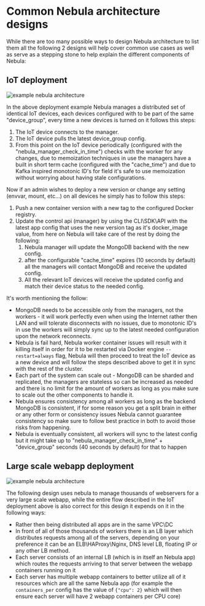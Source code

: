 # Common Nebula architecture designs

While there are too many possible ways to design Nebula architecture to list them all the following 2 designs will help cover common use cases as well as serve as a stepping stone to help explain the different components of Nebula:

## IoT deployment

![example nebula architecture](../pictures/cloudcraft%20-%20nebula%20-%20IoT.png "example nebula architecture")

In the above deployment example Nebula manages a distributed set of identical IoT devices, each devices configured with to be part of the same "device_group", every time a new devices is turned on it follows this steps:

1. The IoT device connects to the manager.
2. The IoT device pulls the latest device_group config.
3. From this point on the IoT device periodically (configured with the "nebula_manager_check_in_time") checks with the worker for any changes, due to memoization techniques in use the managers have a built in short term cache (configured with the "cache_time") and due to Kafka inspired monotonic ID's for field it's safe to use memoization without worrying about having stale configurations.

Now if an admin wishes to deploy a new version or change any setting (envvar, mount, etc...) on all devices he simply has to follow this steps:

1. Push a new container version with a new tag to the configured Docker registry.
2. Update the control api (manager) by using the CLI\SDK\API with the latest app config that uses the new version tag as it's docker_image value, from here on Nebula will take care of the rest by doing the following:
    1. Nebula manager will update the MongoDB backend with the new config.
    2. after the configurable "cache_time" expires (10 seconds by default) all the managers will contact MongoDB and receive the updated config.
    3. All the relevant IoT devices will receive the updated config and match their device status to the needed config.

It's worth mentioning the follow:

* MongoDB needs to be accessible only from the managers, not the workers - it will work perfectly even when using the Internet rather then LAN and will tolerate disconnects with no issues, due to monotonic ID's in use the workers will simply sync up to the latest needed configuration upon the network reconnects.
* Nebula is fail hard, Nebula worker container issues will result with it killing itself in order for it to be restarted via Docker engine `--restart=always` flag, Nebula will then proceed to treat the IoT device as a new device and will follow the steps described above to get it in sync with the rest of the cluster.
* Each part of the system can scale out - MongoDB can be sharded and replicated, the managers are stateless so can be increased as needed and there is no limit for the amount of workers as long as you make sure to scale out the other components to handle it.
* Nebula ensures consistency among all workers as long as the backend MongoDB is consistent, if for some reason you get a split brain in either or any other form or consistency issues Nebula cannot guarantee consistency so make sure to follow best practice in both to avoid those risks from happening.
* Nebula is eventually consistent, all workers will sync to the latest config but it might take up to "nebula_manager_check_in_time" + "device_group" seconds (40 seconds by default) for that to happen

## Large scale webapp deployment

![example nebula architecture](../pictures/cloudcraft%20-%20nebula.png "example nebula architecture")

The following design uses nebula to manage thousands of webservers for a very large scale webapp, while the entire flow described in the IoT deployment above is also correct for this design it expends on it in the following ways:

* Rather then being distributed all apps are in the same VPC\DC
* In front of all of those thousands of workers there is an LB layer which distributes requests among all of the servers, depending on your preference it can be an ELB\HAProxy\Nginx, DNS level LB, floating IP or any other LB method.
* Each server consists of an internal LB (which is in itself an Nebula app) which routes the requests arriving to that server between the webapp containers running on it
* Each server has multiple webapp containers to better utilize all of it resources which are all the same Nebula app (for example the `containers_per` config has the value of `{"cpu": 2}` which will then ensure each server will have 2 webapp containers per CPU core)
